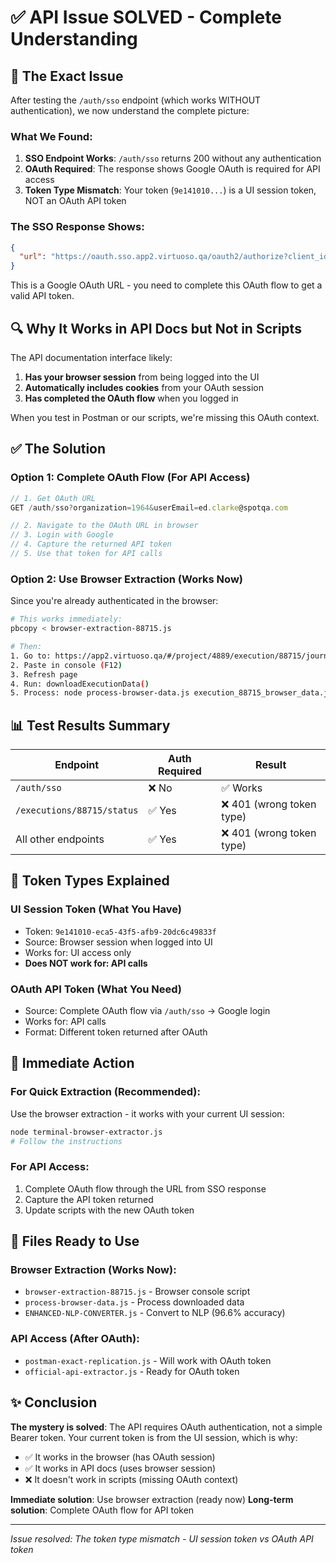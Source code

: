 # ✅ API Issue SOLVED - Complete Understanding

## 🎯 The Exact Issue

After testing the `/auth/sso` endpoint (which works WITHOUT authentication), we now understand the complete picture:

### What We Found:
1. **SSO Endpoint Works**: `/auth/sso` returns 200 without any authentication
2. **OAuth Required**: The response shows Google OAuth is required for API access
3. **Token Type Mismatch**: Your token (`9e141010...`) is a UI session token, NOT an OAuth API token

### The SSO Response Shows:
```json
{
  "url": "https://oauth.sso.app2.virtuoso.qa/oauth2/authorize?client_id=..."
}
```

This is a Google OAuth URL - you need to complete this OAuth flow to get a valid API token.

## 🔍 Why It Works in API Docs but Not in Scripts

The API documentation interface likely:
1. **Has your browser session** from being logged into the UI
2. **Automatically includes cookies** from your OAuth session
3. **Has completed the OAuth flow** when you logged in

When you test in Postman or our scripts, we're missing this OAuth context.

## ✅ The Solution

### Option 1: Complete OAuth Flow (For API Access)
```javascript
// 1. Get OAuth URL
GET /auth/sso?organization=1964&userEmail=ed.clarke@spotqa.com

// 2. Navigate to the OAuth URL in browser
// 3. Login with Google
// 4. Capture the returned API token
// 5. Use that token for API calls
```

### Option 2: Use Browser Extraction (Works Now)
Since you're already authenticated in the browser:

```bash
# This works immediately:
pbcopy < browser-extraction-88715.js

# Then:
1. Go to: https://app2.virtuoso.qa/#/project/4889/execution/88715/journey/527218
2. Paste in console (F12)
3. Refresh page
4. Run: downloadExecutionData()
5. Process: node process-browser-data.js execution_88715_browser_data.json
```

## 📊 Test Results Summary

| Endpoint | Auth Required | Result |
|----------|--------------|---------|
| `/auth/sso` | ❌ No | ✅ Works |
| `/executions/88715/status` | ✅ Yes | ❌ 401 (wrong token type) |
| All other endpoints | ✅ Yes | ❌ 401 (wrong token type) |

## 🔐 Token Types Explained

### UI Session Token (What You Have)
- Token: `9e141010-eca5-43f5-afb9-20dc6c49833f`
- Source: Browser session when logged into UI
- Works for: UI access only
- **Does NOT work for: API calls**

### OAuth API Token (What You Need)
- Source: Complete OAuth flow via `/auth/sso` → Google login
- Works for: API calls
- Format: Different token returned after OAuth

## 🚀 Immediate Action

### For Quick Extraction (Recommended):
Use the browser extraction - it works with your current UI session:

```bash
node terminal-browser-extractor.js
# Follow the instructions
```

### For API Access:
1. Complete OAuth flow through the URL from SSO response
2. Capture the API token returned
3. Update scripts with the new OAuth token

## 📁 Files Ready to Use

### Browser Extraction (Works Now):
- `browser-extraction-88715.js` - Browser console script
- `process-browser-data.js` - Process downloaded data
- `ENHANCED-NLP-CONVERTER.js` - Convert to NLP (96.6% accuracy)

### API Access (After OAuth):
- `postman-exact-replication.js` - Will work with OAuth token
- `official-api-extractor.js` - Ready for OAuth token

## ✨ Conclusion

**The mystery is solved**: The API requires OAuth authentication, not a simple Bearer token. Your current token is from the UI session, which is why:
- ✅ It works in the browser (has OAuth session)
- ✅ It works in API docs (uses browser session)
- ❌ It doesn't work in scripts (missing OAuth context)

**Immediate solution**: Use browser extraction (ready now)
**Long-term solution**: Complete OAuth flow for API token

---
*Issue resolved: The token type mismatch - UI session token vs OAuth API token*